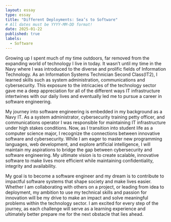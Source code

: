 ```yaml
---
layout: essay
type: essay
title: "Different Deployments: Sea’s to Software"
# All dates must be YYYY-MM-DD format!
date: 2025-01-22
published: true
labels:
  - Software
---
```


Growing up I spent much of my time outdoors, far removed from the expanding world of technology I live in today. It wasn’t until my time in the Navy where I was introduced to the diverse and prolific fields of Information Technology. As an Information Systems Technician Second Class(IT2), I learned skills such as system administration, communications and cybersecurity. This exposure to the intricacies of the technology sector gave me a deep appreciation for all of the different ways IT infrastructure intertwines with our daily lives and eventually led me to pursue a career in software engineering.

My journey into software engineering is embedded in my background as a Navy IT. As a system administrator, cybersecurity training petty officer, and communications operator I was responsible for maintaining IT infrastructure under high stakes conditions. Now, as I transition into student life as a computer science major, I recognize the connections between innovative software and cybersecurity. While I am eager to master new programming languages, web development, and explore artificial intelligence, I will maintain my aspirations to bridge the gap between cybersecurity and software engineering. My ultimate vision is to create scalable, innovative software to make lives more efficient while maintaining confidentiality, integrity and availability.

My goal is to become a software engineer and my dream is to contribute to impactful software systems that shape society and make lives easier. Whether I am collaborating with others on a project, or leading from idea to deployment, my ambition to use my technical skills and passion for innovation will be my drive to make an impact and solve meaningful problems within the technology sector. I am excited for every step of the journey, as each challenge will serve as a learning experience and ultimately better prepare me for the next obstacle that lies ahead.
